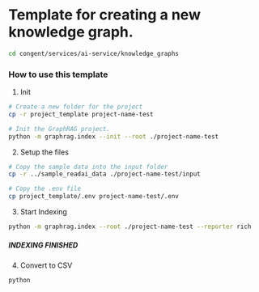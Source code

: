 # Template for creating a new knowledge graph.

```bash
cd congent/services/ai-service/knowledge_graphs
```

### How to use this template

1. Init
```bash
# Create a new folder for the project
cp -r project_template project-name-test

# Init the GraphRAG project.
python -m graphrag.index --init --root ./project-name-test
```


2. Setup the files
```bash
# Copy the sample data into the input folder
cp -r ../sample_readai_data ./project-name-test/input

# Copy the .env file
cp project_template/.env project-name-test/.env
```


3. Start Indexing
```bash
python -m graphrag.index --root ./project-name-test --reporter rich
```

##### INDEXING FINISHED #####

4. Convert to CSV
```bash
python 